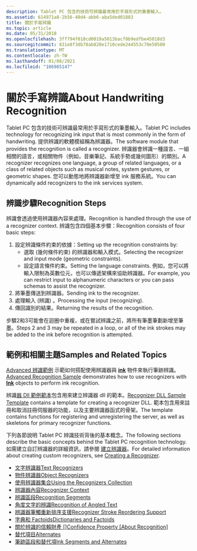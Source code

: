 ```yaml
---
description: Tablet PC 包含的技術可辨識最常用於手寫形式的筆墨輸入。
ms.assetid: 614971a8-2b56-40d4-abb6-aba5ded01883
title: 關於手寫辨識
ms.topic: article
ms.date: 05/31/2018
ms.openlocfilehash: 3ff794f018cd0019a5013bacf8b9edfbe45018d3
ms.sourcegitcommit: 831e8f3db78ab820e1710cede244553c70e50500
ms.translationtype: MT
ms.contentlocale: zh-TW
ms.lasthandoff: 01/08/2021
ms.locfileid: "106985147"
---
```

# <a name="about-handwriting-recognition"></a><span data-ttu-id="6f964-103">關於手寫辨識</span><span class="sxs-lookup"><span data-stu-id="6f964-103">About Handwriting Recognition</span></span>

<span data-ttu-id="6f964-104">Tablet PC 包含的技術可辨識最常用於手寫形式的筆墨輸入。</span><span class="sxs-lookup"><span data-stu-id="6f964-104">Tablet PC includes technology for recognizing ink input that is most commonly in the form of handwriting.</span></span> <span data-ttu-id="6f964-105">提供辨識的軟體模組稱為辨識器。</span><span class="sxs-lookup"><span data-stu-id="6f964-105">The software module that provides the recognition is called a recognizer.</span></span> <span data-ttu-id="6f964-106">辨識器會辨識一種語言、一組相關的語言，或相關物件（例如，音樂筆記、系統手勢或幾何圖形）的類別。</span><span class="sxs-lookup"><span data-stu-id="6f964-106">A recognizer recognizes one language, a group of related languages, or a class of related objects such as musical notes, system gestures, or geometric shapes.</span></span> <span data-ttu-id="6f964-107">您可以動態地將辨識器新增至 ink 服務系統。</span><span class="sxs-lookup"><span data-stu-id="6f964-107">You can dynamically add recognizers to the ink services system.</span></span>

## <a name="recognition-steps"></a><span data-ttu-id="6f964-108">辨識步驟</span><span class="sxs-lookup"><span data-stu-id="6f964-108">Recognition Steps</span></span>

<span data-ttu-id="6f964-109">辨識會透過使用辨識器內容來處理。</span><span class="sxs-lookup"><span data-stu-id="6f964-109">Recognition is handled through the use of a recognizer context.</span></span> <span data-ttu-id="6f964-110">辨識包含四個基本步驟：</span><span class="sxs-lookup"><span data-stu-id="6f964-110">Recognition consists of four basic steps:</span></span>

1.  <span data-ttu-id="6f964-111">設定辨識條件約束的依據：</span><span class="sxs-lookup"><span data-stu-id="6f964-111">Setting up the recognition constraints by:</span></span>
    -   <span data-ttu-id="6f964-112">選取 (幾何條件約束) 的辨識器和輸入模式。</span><span class="sxs-lookup"><span data-stu-id="6f964-112">Selecting the recognizer and input mode (geometric constraints).</span></span>
    -   <span data-ttu-id="6f964-113">設定語言條件約束。</span><span class="sxs-lookup"><span data-stu-id="6f964-113">Setting the language constraints.</span></span> <span data-ttu-id="6f964-114">例如，您可以將輸入限制為英數位元，也可以傳遞架構來協助辨識器。</span><span class="sxs-lookup"><span data-stu-id="6f964-114">For example, you can restrict input to alphanumeric characters or you can pass schemas to assist the recognizer.</span></span>
2.  <span data-ttu-id="6f964-115">將筆墨傳送到辨識器。</span><span class="sxs-lookup"><span data-stu-id="6f964-115">Sending ink to the recognizer.</span></span>
3.  <span data-ttu-id="6f964-116">處理輸入 (辨識) 。</span><span class="sxs-lookup"><span data-stu-id="6f964-116">Processing the input (recognizing).</span></span>
4.  <span data-ttu-id="6f964-117">傳回識別的結果。</span><span class="sxs-lookup"><span data-stu-id="6f964-117">Returning the results of the recognition.</span></span>

<span data-ttu-id="6f964-118">步驟2和3可能會在迴圈中重複，或在嘗試辨識之前，將所有筆墨筆劃新增至筆墨。</span><span class="sxs-lookup"><span data-stu-id="6f964-118">Steps 2 and 3 may be repeated in a loop, or all of the ink strokes may be added to the ink before recognition is attempted.</span></span>

## <a name="samples-and-related-topics"></a><span data-ttu-id="6f964-119">範例和相關主題</span><span class="sxs-lookup"><span data-stu-id="6f964-119">Samples and Related Topics</span></span>

<span data-ttu-id="6f964-120">[Advanced 辨識範例](advanced-recognition-sample.md) 示範如何搭配使用辨識器與 [**ink**](inkdisp-class.md) 物件來執行筆跡辨識。</span><span class="sxs-lookup"><span data-stu-id="6f964-120">[Advanced Recognition Sample](advanced-recognition-sample.md) demonstrates how to use recognizers with [**Ink**](inkdisp-class.md) objects to perform ink recognition.</span></span>

<span data-ttu-id="6f964-121">辨識[器 Dll 範例範本](recognizer-dll-sample-template.md)包含用來建立辨識器 dll 的範本。</span><span class="sxs-lookup"><span data-stu-id="6f964-121">[Recognizer DLL Sample Template](recognizer-dll-sample-template.md) contains a template for creating a recognizer DLL.</span></span> <span data-ttu-id="6f964-122">範本包含用來註冊和取消註冊伺服器的功能，以及主要辨識器函式的骨架。</span><span class="sxs-lookup"><span data-stu-id="6f964-122">The template contains functions for registering and unregistering the server, as well as skeletons for primary recognizer functions.</span></span>

<span data-ttu-id="6f964-123">下列各節說明 Tablet PC 辨識技術背後的基本概念。</span><span class="sxs-lookup"><span data-stu-id="6f964-123">The following sections describe the basic concepts behind the Tablet PC recognition technology.</span></span> <span data-ttu-id="6f964-124">如需建立自訂辨識器的詳細資訊，請參閱 [建立辨識器](creating-a-recognizer.md)。</span><span class="sxs-lookup"><span data-stu-id="6f964-124">For detailed information about creating custom recognizers, see [Creating a Recognizer](creating-a-recognizer.md).</span></span>

-   [<span data-ttu-id="6f964-125">文字辨識器</span><span class="sxs-lookup"><span data-stu-id="6f964-125">Text Recognizers</span></span>](text-recognizers.md)
-   [<span data-ttu-id="6f964-126">物件辨識器</span><span class="sxs-lookup"><span data-stu-id="6f964-126">Object Recognizers</span></span>](object-recognizers.md)
-   [<span data-ttu-id="6f964-127">使用辨識器集合</span><span class="sxs-lookup"><span data-stu-id="6f964-127">Using the Recognizers Collection</span></span>](using-the-recognizers-collection.md)
-   [<span data-ttu-id="6f964-128">辨識器內容</span><span class="sxs-lookup"><span data-stu-id="6f964-128">Recognizer Context</span></span>](recognizer-context.md)
-   [<span data-ttu-id="6f964-129">辨識區段</span><span class="sxs-lookup"><span data-stu-id="6f964-129">Recognition Segments</span></span>](recognition-segments.md)
-   [<span data-ttu-id="6f964-130">角度文字的辨識</span><span class="sxs-lookup"><span data-stu-id="6f964-130">Recognition of Angled Text</span></span>](recognition-of-angled-text.md)
-   [<span data-ttu-id="6f964-131">辨識器筆觸重新排序支援</span><span class="sxs-lookup"><span data-stu-id="6f964-131">Recognizer Stroke Reordering Support</span></span>](recognizer-stroke-reordering-support.md)
-   [<span data-ttu-id="6f964-132">字典和 Factoids</span><span class="sxs-lookup"><span data-stu-id="6f964-132">Dictionaries and Factoids</span></span>](dictionaries-and-factoids.md)
-   <span data-ttu-id="6f964-133">[關於辨識的信賴財產 \[\]](confidence-property--about-recognition.md)</span><span class="sxs-lookup"><span data-stu-id="6f964-133">[Confidence Property \[About Recognition\]](confidence-property--about-recognition.md)</span></span>
-   [<span data-ttu-id="6f964-134">替代項目</span><span class="sxs-lookup"><span data-stu-id="6f964-134">Alternates</span></span>](alternates.md)
-   [<span data-ttu-id="6f964-135">筆跡區段和替代項</span><span class="sxs-lookup"><span data-stu-id="6f964-135">Ink Segments and Alternates</span></span>](ink-segments-and-alternates.md)

 

 



